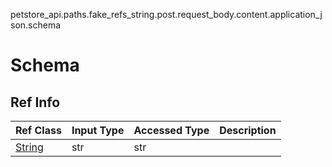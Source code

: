 petstore_api.paths.fake_refs_string.post.request_body.content.application_json.schema
# Schema

## Ref Info
Ref Class | Input Type | Accessed Type | Description
--------- | ---------- | ------------- | ------------
[String](string.md) | str | str |
